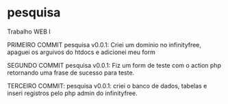 # pesquisa
Trabalho WEB I

PRIMEIRO COMMIT pesquisa v0.0.1: Criei um domínio no infinityfree, apaguei os arguivos do htdocs e adicionei meu form 

SEGUNDO COMMIT pesquisa v0.0.1: Fiz um form de teste com o action php retornando uma frase de sucesso para teste.

TERCEIRO COMMIT: pesquisa v0.0.1: criei o banco de dados, tabelas e inseri registros pelo php admin do infinityfree.
